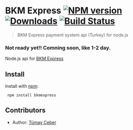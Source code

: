 # BKM Express [![NPM version][npm-image]][npm-url] [![Downloads][downloads-image]][npm-url] [![Build Status][travis-image]][travis-url]
> BKM Express payment system api (Turkey) for node.js

### Not ready yet!! Comning soon, like 1-2 day.
Node.js api for [BKM Express](https://www.bkmexpress.com.tr)

## Install

Install with [npm](http://github.com/isaacs/npm):

```
 npm install bkmexpress
```

## Contributors

* Author: [Tümay Çeber](https://github.com/brendtumi)

[bkm-url]: https://www.bkmexpress.com.tr
[downloads-image]: http://img.shields.io/npm/dm/bkmexpress.svg
[npm-url]: https://npmjs.org/package/bkmexpress
[npm-image]: https://img.shields.io/npm/v/bkmexpress.svg

[travis-url]: https://travis-ci.org/brendtumi/bkmexpress
[travis-image]: http://img.shields.io/travis/brendtumi/bkmexpress.svg
